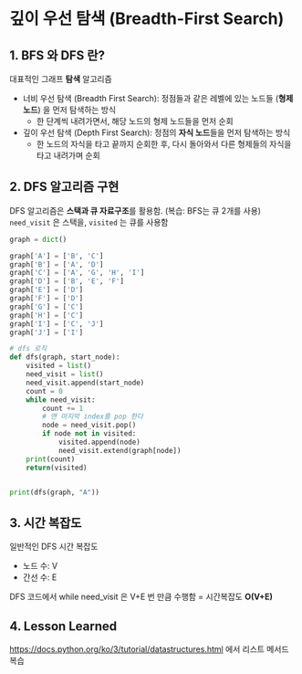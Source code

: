 # 깊이 우선 탐색 (Breadth-First Search)

## 1. BFS 와 DFS 란?

대표적인 그래프 **탐색** 알고리즘

- 너비 우선 탐색 (Breadth First Search): 정점들과 같은 레벨에 있는 노드들 (**형제 노드**) 을 먼저 탐색하는 방식
  - 한 단계씩 내려가면서, 해당 노드의 형제 노드들을 먼저 순회
- 깊이 우선 탐색 (Depth First Search): 정점의 **자식 노드**들을 먼저 탐색하는 방식
  - 한 노드의 자식을 타고 끝까지 순회한 후, 다시 돌아와서 다른 형제들의 자식을 타고 내려가며 순회

## 2. DFS 알고리즘 구현

DFS 알고리즘은 **스택과 큐 자료구조**를 활용함. (복습: BFS는 큐 2개를 사용)
`need_visit` 은 스택을, `visited` 는 큐를 사용함

```python
graph = dict()

graph['A'] = ['B', 'C']
graph['B'] = ['A', 'D']
graph['C'] = ['A', 'G', 'H', 'I']
graph['D'] = ['B', 'E', 'F']
graph['E'] = ['D']
graph['F'] = ['D']
graph['G'] = ['C']
graph['H'] = ['C']
graph['I'] = ['C', 'J']
graph['J'] = ['I']

# dfs 로직
def dfs(graph, start_node):
    visited = list()
    need_visit = list()
    need_visit.append(start_node)
    count = 0
    while need_visit:
        count += 1
        # 맨 마지막 index를 pop 한다
        node = need_visit.pop()
        if node not in visited:
            visited.append(node)
            need_visit.extend(graph[node])
    print(count)
    return(visited)


print(dfs(graph, "A"))
```

## 3. 시간 복잡도

일반적인 DFS 시간 복잡도

- 노드 수: V
- 간선 수: E

DFS 코드에서 while need_visit 은 V+E 번 만큼 수행함 = 시간복잡도 **O(V+E)**

## 4. Lesson Learned

https://docs.python.org/ko/3/tutorial/datastructures.html 에서 리스트 메서드 복습

